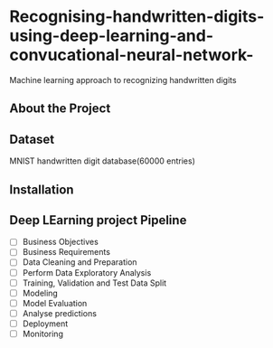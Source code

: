# Recognising-handwritten-digits-using-deep-learning-and-convucational-neural-network-
Machine learning approach to recognizing handwritten digits 

## About the Project


## Dataset
MNIST handwritten digit database(60000 entries)

## Installation

## Deep LEarning project Pipeline
- [ ] Business Objectives
- [ ] Business Requirements
- [ ] Data Cleaning and Preparation  
- [ ] Perform Data Exploratory Analysis
- [ ] Training, Validation and Test Data Split 
- [ ] Modeling
- [ ] Model Evaluation
- [ ] Analyse predictions
- [ ] Deployment
- [ ] Monitoring
